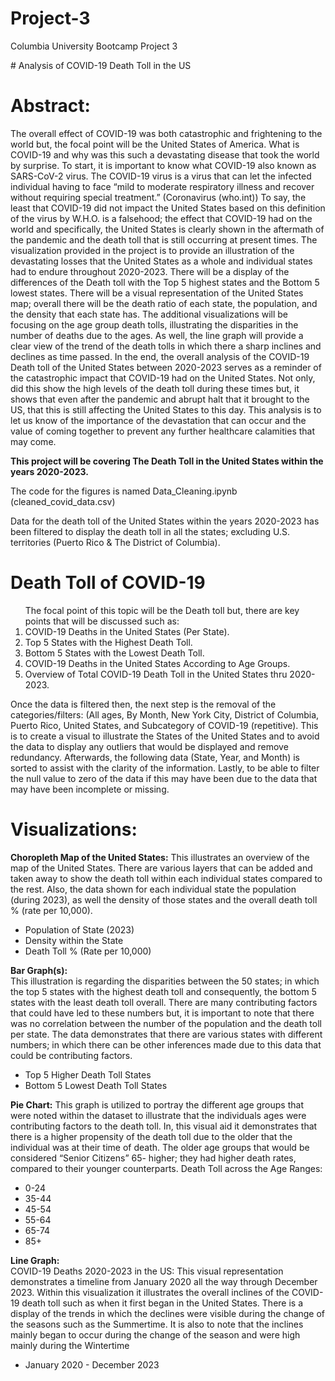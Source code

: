 # Project-3
Columbia University Bootcamp Project 3
<p>
# Analysis of COVID-19 Death Toll in the US

# Abstract: 
The overall effect of COVID-19 was both catastrophic and frightening to the world but, the focal point will be the United States of America. What is COVID-19 and why was this such a devastating disease that took the world by surprise. To start, it is important to know what COVID-19 also known as SARS-CoV-2 virus. The COVID-19 virus is a virus that can let the infected individual having to face “mild to moderate respiratory illness and recover without requiring special treatment.” (Coronavirus (who.int)) To say, the least that COVID-19 did not impact the United States based on this definition of the virus by W.H.O. is a falsehood; the effect that COVID-19 had on the world and specifically, the United States is clearly shown in the aftermath of the pandemic and the death toll that is still occurring at present times. The visualization provided in the project is to provide an illustration of the devastating losses that the United States as a whole and individual states had to endure throughout 2020-2023. There will be a display of the differences of the Death toll with the Top 5 highest states and the Bottom 5 lowest states. There will be a visual representation of the United States map; overall there will be the death ratio of each state, the population, and the density that each state has. The additional visualizations will be focusing on the age group death tolls, illustrating the disparities in the number of deaths due to the ages. As well, the line graph will provide a clear view of the trend of the death tolls in which there a sharp inclines and declines as time passed.  In the end, the overall analysis of the COVID-19 Death toll of the United States between 2020-2023 serves as a reminder of the catastrophic impact that COVID-19 had on the United States. Not only, did this show the high levels of the death toll during these times but, it shows that even after the pandemic and abrupt halt that it brought to the US, that this is still affecting the United States to this day. This analysis is to let us know of the importance of the devastation that can occur and the value of coming together to prevent any further healthcare calamities that may come. 

**This project will be covering The Death Toll in the United States within the years 2020-2023.** 

The code for the figures is named Data_Cleaning.ipynb (cleaned_covid_data.csv) 
</p>
<p>
Data for the death toll of the United States within the years 2020-2023 has been filtered to display the death toll in all the states; excluding U.S. territories (Puerto Rico & The District of Columbia). 
</p>

# Death Toll of COVID-19 

<ol>
The focal point of this topic will be the Death toll but, there are key points that will be discussed such as:  
  <li>COVID-19 Deaths in the United States (Per State). </li>
  <li>Top 5 States with the Highest Death Toll. </li>
  <li>Bottom 5 States with the Lowest Death Toll. </li>
  <li>COVID-19 Deaths in the United States According to Age Groups. </li>
  <li>Overview of Total COVID-19 Death Toll in the United States thru 2020-2023. </li>
</ol>

Once the data is filtered then, the next step is the removal of the categories/filters: (All ages, By Month, New York City, District of Columbia, Puerto Rico, United States, and Subcategory of COVID-19 (repetitive). This is to create a visual to illustrate the States of the United States and to avoid the data to display any outliers that would be displayed and remove redundancy. Afterwards, the following data (State, Year, and Month) is sorted to assist with the clarity of the information. Lastly, to be able to filter the null value to zero of the data if this may have been due to the data that may have been incomplete or missing.  

# Visualizations: 

**Choropleth Map of the United States:** 
This illustrates an overview of the map of the United States. There are various layers that can be added and taken away to show the death toll within each individual states compared to the rest. Also, the data shown for each individual state the population (during 2023), as well the density of those states and the overall death toll % (rate per 10,000). 

<ul>
  <li>Population of State (2023)</li>
  <li>Density within the State</li>
  <li>Death Toll % (Rate per 10,000)</li>
</ul>

**Bar Graph(s):**  
This illustration is regarding the disparities between the 50 states; in which the top 5 states with the highest death toll and consequently, the bottom 5 states with the least death toll overall. There are many contributing factors that could have led to these numbers but, it is important to note that there was no correlation between the number of the population and the death toll per state. The data demonstrates that there are various states with different numbers; in which there can be other inferences made due to this data that could be contributing factors. 

<ul>
  <li>Top 5 Higher Death Toll States</li>
  <li>Bottom 5 Lowest Death Toll States</li>
</ul>

**Pie Chart:** 
This graph is utilized to portray the different age groups that were noted within the dataset to illustrate that the individuals ages were contributing factors to the death toll. In, this visual aid it demonstrates that there is a higher propensity of the death toll due to the older that the individual was at their time of death. The older age groups that would be considered “Senior Citizens” 65- higher; they had higher death rates, compared to their younger counterparts. Death Toll across the Age Ranges: 

<ul>
  <li>0-24</li>
  <li>35-44</li>
  <li>45-54</li>
  <li>55-64</li>
  <li>65-74</li>
  <li>85+</li>
</ul>

**Line Graph:**  
COVID-19 Deaths 2020-2023 in the US: This visual representation demonstrates a timeline from January 2020 all the way through December 2023. Within this visualization it illustrates the overall inclines of the COVID-19 death toll such as when it first began in the United States. There is a display of the trends in which the declines were visible during the change of the seasons such as the Summertime. It is also to note that the inclines mainly began to occur during the change of the season and were high mainly during the Wintertime
<ul>
  <li>January 2020 - December 2023</li> 
</ul>
